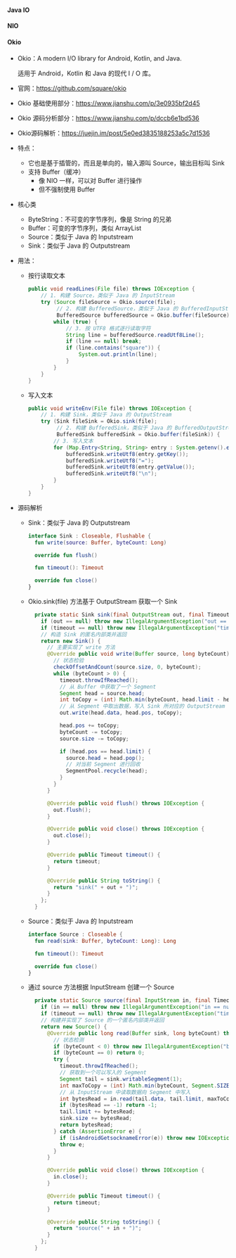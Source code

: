 #### Java IO

#### NIO

#### Okio

- Okio：A modern I/O library for Android, Kotlin, and Java.

  适用于 Android，Kotlin 和 Java 的现代 I / O 库。

- 官网：https://github.com/square/okio

- Okio 基础使用部分：https://www.jianshu.com/p/3e0935bf2d45

- Okio 源码分析部分：https://www.jianshu.com/p/dccb6e1bd536

- Okio源码解析：https://juejin.im/post/5e0ed3835188253a5c7d1536

- 特点：

  - 它也是基于插管的，而且是单向的，输入源叫 Source，输出目标叫 Sink
  - 支持 Buffer（缓冲）
    - 像 NIO 一样，可以对 Buffer 进行操作
    - 但不强制使用 Buffer

- 核心类

  - ByteString：不可变的字节序列，像是 String 的兄弟
  - Buffer：可变的字节序列，类似 ArrayList
  - Source：类似于 Java 的 Inputstream
  - Sink：类似于 Java 的 Outputstream

- 用法：

  - 按行读取文本

    ```java
    public void readLines(File file) throws IOException {
        // 1. 构建 Source，类似于 Java 的 InputStream
        try (Source fileSource = Okio.source(file);
             // 2. 构建 BufferedSource，类似于 Java 的 BufferedInputStream
             BufferedSource bufferedSource = Okio.buffer(fileSource)) {
            while (true) {
                // 3. 按 UTF8 格式逐行读取字符
                String line = bufferedSource.readUtf8Line();
                if (line == null) break;
                if (line.contains("square")) {
                    System.out.println(line);
                }
            }
        }
    }
    ```

  - 写入文本

    ```java
    public void writeEnv(File file) throws IOException {
        // 1. 构建 Sink，类似于 Java 的 OutputStream
        try (Sink fileSink = Okio.sink(file);
             // 2. 构建 BufferedSink，类似于 Java 的 BufferedOutputStream
             BufferedSink bufferedSink = Okio.buffer(fileSink)) {
            // 3. 写入文本
            for (Map.Entry<String, String> entry : System.getenv().entrySet()) {
                bufferedSink.writeUtf8(entry.getKey());
                bufferedSink.writeUtf8("=");
                bufferedSink.writeUtf8(entry.getValue());
                bufferedSink.writeUtf8("\n");
            }
        }
    }
    ```

- 源码解析

  - Sink：类似于 Java 的 Outputstream

    ```kotlin
    interface Sink : Closeable, Flushable {
      fun write(source: Buffer, byteCount: Long)
    
      override fun flush()
    
      fun timeout(): Timeout
    
      override fun close()
    }
    ```

  - Okio.sink(file) 方法基于 OutputStream 获取一个 Sink

    ```java
      private static Sink sink(final OutputStream out, final Timeout timeout) {
        if (out == null) throw new IllegalArgumentException("out == null");
        if (timeout == null) throw new IllegalArgumentException("timeout == null");
    	// 构造 Sink 的匿名内部类并返回
        return new Sink() {
          // 主要实现了 write 方法
          @Override public void write(Buffer source, long byteCount) throws IOException {
            // 状态检验
            checkOffsetAndCount(source.size, 0, byteCount);
            while (byteCount > 0) {
              timeout.throwIfReached();
              // 从 Buffer 中获取了一个 Segment
              Segment head = source.head;
              int toCopy = (int) Math.min(byteCount, head.limit - head.pos);
              // 从 Segment 中取出数据，写入 Sink 所对应的 OutputStream
              out.write(head.data, head.pos, toCopy);
    
              head.pos += toCopy;
              byteCount -= toCopy;
              source.size -= toCopy;
    
              if (head.pos == head.limit) {
                source.head = head.pop();
                // 对当前 Segment 进行回收
                SegmentPool.recycle(head);
              }
            }
          }
    
          @Override public void flush() throws IOException {
            out.flush();
          }
    
          @Override public void close() throws IOException {
            out.close();
          }
    
          @Override public Timeout timeout() {
            return timeout;
          }
    
          @Override public String toString() {
            return "sink(" + out + ")";
          }
        };
      }
    ```

  - Source：类似于 Java 的 Inputstream

    ```kotlin
    interface Source : Closeable {
      fun read(sink: Buffer, byteCount: Long): Long
    
      fun timeout(): Timeout
    
      override fun close()
    }
    ```

  - 通过 source 方法根据  InputStream 创建一个 Source

    ```java
      private static Source source(final InputStream in, final Timeout timeout) {
        if (in == null) throw new IllegalArgumentException("in == null");
        if (timeout == null) throw new IllegalArgumentException("timeout == null");
    	// 构建并实现了 Source 的一个匿名内部类并返回
        return new Source() {
          @Override public long read(Buffer sink, long byteCount) throws IOException {
            // 状态检测
            if (byteCount < 0) throw new IllegalArgumentException("byteCount < 0: " + byteCount);
            if (byteCount == 0) return 0;
            try {
              timeout.throwIfReached();
              // 获取到一个可以写入的 Segment
              Segment tail = sink.writableSegment(1);
              int maxToCopy = (int) Math.min(byteCount, Segment.SIZE - tail.limit);
              // 从 InputStream 中读取数据向 Segment 中写入
              int bytesRead = in.read(tail.data, tail.limit, maxToCopy);
              if (bytesRead == -1) return -1;
              tail.limit += bytesRead;
              sink.size += bytesRead;
              return bytesRead;
            } catch (AssertionError e) {
              if (isAndroidGetsocknameError(e)) throw new IOException(e);
              throw e;
            }
          }
    
          @Override public void close() throws IOException {
            in.close();
          }
    
          @Override public Timeout timeout() {
            return timeout;
          }
    
          @Override public String toString() {
            return "source(" + in + ")";
          }
        };
      }
    ```


